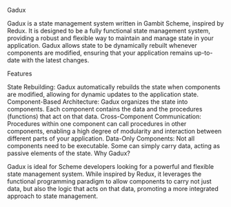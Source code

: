 Gadux

Gadux is a state management system written in Gambit Scheme, inspired by Redux. It is designed to be a fully functional state management system, providing a robust and flexible way to maintain and manage state in your application. Gadux allows state to be dynamically rebuilt whenever components are modified, ensuring that your application remains up-to-date with the latest changes.

Features

State Rebuilding: Gadux automatically rebuilds the state when components are modified, allowing for dynamic updates to the application state.
Component-Based Architecture: Gadux organizes the state into components. Each component contains the data and the procedures (functions) that act on that data.
Cross-Component Communication: Procedures within one component can call procedures in other components, enabling a high degree of modularity and interaction between different parts of your application.
Data-Only Components: Not all components need to be executable. Some can simply carry data, acting as passive elements of the state.
Why Gadux?

Gadux is ideal for Scheme developers looking for a powerful and flexible state management system. While inspired by Redux, it leverages the functional programming paradigm to allow components to carry not just data, but also the logic that acts on that data, promoting a more integrated approach to state management.

